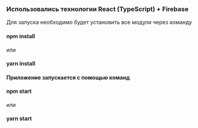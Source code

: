 <h3>Использовались технологии React (TypeScript) + Firebase</h3>

Для запуска необходимо будет установить все модули через команду <h4>npm install</h4> или <h4>yarn install</h4>

<h4>Приложение запускается с помощью команд <h4>npm start</h4> или <h4>yarn start</h4>
